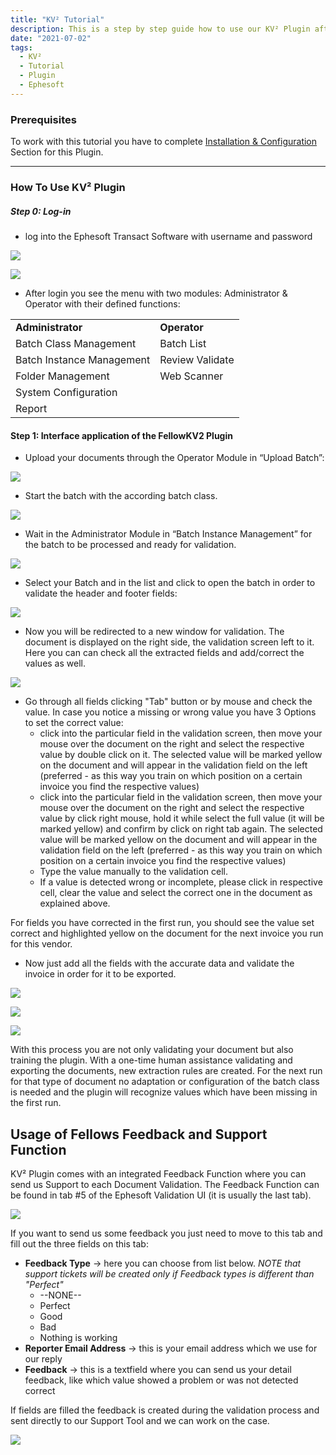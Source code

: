 ```yaml
---
title: "KV² Tutorial"
description: This is a step by step guide how to use our KV² Plugin after you installed and configured it. You will find all steps in Ephesoft to train the correct values.
date: "2021-07-02"
tags:
  - KV²
  - Tutorial
  - Plugin
  - Ephesoft
---
```


### Prerequisites

To work with this tutorial you have to complete [Installation & Configuration](/kv2/installation/) Section for this Plugin.

* * *

### How To Use KV² Plugin

##### **Step 0: Log-in**

- log into the Ephesoft Transact Software with username and password

![](/_images/doc2/login1Unbenannt.png)

![](/_images/doc2/login2Unbenannt.png)

- After login you see the menu with two modules: Administrator & Operator with their defined functions:

<table><tbody><tr><td><strong>Administrator</strong></td><td><strong>Operator</strong></td></tr><tr><td>Batch Class Management</td><td>Batch List</td></tr><tr><td>Batch Instance Management</td><td>Review Validate</td></tr><tr><td>Folder Management</td><td>Web Scanner</td></tr><tr><td>System Configuration</td><td></td></tr><tr><td>Report</td><td></td></tr></tbody></table>

#### **Step 1: Interface application of the FellowKV2 Plugin**

- Upload your documents through the Operator Module in “Upload Batch”:


![](/_images/doc2/step1_1.png)

- Start the batch with the according batch class.

![](/_images/doc2/startbatch.png)

- Wait in the Administrator Module in “Batch Instance Management” for the batch to be processed and ready for validation.

![](/_images/doc2/Process3Unbenannt.png)

- Select your Batch and in the list and click to open the batch in order to validate the header and footer fields:

![](/_images/doc2/4-open-batchUnbenannt.png)

- Now you will be redirected to a new window for validation. The document is displayed on the right side, the validation screen left to it. Here you can can check all the extracted fields and add/correct the values as well.


![](/_images/doc2/validationScreen.png)

- Go through all fields clicking "Tab" button or by mouse and check the value. In case you notice a missing or wrong value you have 3 Options to set the correct value:
    - click into the particular field in the validation screen, then move your mouse over the document on the right and select the respective value by double click on it. The selected value will be marked yellow on the document and will appear in the validation field on the left (preferred - as this way you train on which position on a certain invoice you find the respective values)
    - click into the particular field in the validation screen, then move your mouse over the document on the right and select the respective value by click right mouse, hold it while select the full value (it will be marked yellow) and confirm by click on right tab again. The selected value will be marked yellow on the document and will appear in the validation field on the left (preferred - as this way you train on which position on a certain invoice you find the respective values)
    - Type the value manually to the validation cell.
    - If a value is detected wrong or incomplete, please click in respective cell, clear the value and select the correct one in the document as explained above.

For fields you have corrected in the first run, you should see the value set correct and highlighted yellow on the document for the next invoice you run for this vendor.

- Now just add all the fields with the accurate data and validate the invoice in order for it to be exported.

![](/_images/doc2/validate1Unbenannt.png)

![](/_images/doc2/validate2Unbenannt.png)

![](/_images/doc2/validate3Unbenannt.png)

With this process you are not only validating your document but also training the plugin. With a one-time human assistance validating and exporting the documents, new extraction rules are created. For the next run for that type of document no adaptation or configuration of the batch class is needed and the plugin will recognize values which have been missing in the first run.

## Usage of Fellows Feedback and Support Function

KV² Plugin comes with an integrated Feedback Function where you can send us Support to each Document Validation.
The Feedback Function can be found in tab #5 of the Ephesoft Validation UI (it is usually the last tab).

![](/_images/doc2/Bildschirmfoto-2021-07-12-um-17.01.16-2-1024x477.png)

If you want to send us some feedback you just need to move to this tab and fill out the three fields on this tab:

- **Feedback Type** -> here you can choose from list below.
    _NOTE that support tickets will be created only if Feedback types is different than "Perfect"_
    - \--NONE--
    - Perfect
    - Good
    - Bad
    - Nothing is working
- **Reporter Email Address** \-> this is your email address which we use for our reply
- **Feedback** -> this is a textfield where you can send us your detail feedback, like which value showed a problem or was not detected correct

If fields are filled the feedback is created during the validation process and sent directly to our Support Tool and we can work on the case.

![](/_images/doc2/Bildschirmfoto-2021-07-12-um-17.01.16-1024x477.png)
